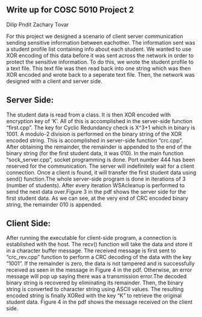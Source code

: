 ## Write up for COSC 5010 Project 2
Dilip Pndit
Zachary Tovar


For this project we designed a scenario of client server communication 
sending sensitive information between eachother. The information sent 
was a student profile list containing info about each student. We 
wanted to use XOR encoding of this data before it was sent across the 
network in order to protect the sensitive information. To do this, we
wrote the student profile to a text file. This text file was then read
back into one string which was then XOR encoded and wrote back to a 
seperate text file. Then, the network was designed with a client and 
server side. 

## Server Side: 
The student data is read from a class. It is then XOR encoded with 
encryption key of ‘K’.  All of this is accomplished in the server-side 
function “first.cpp”. The key for Cyclic Redundancy check is X^3+1 which 
in binary is 1001. A modulo-2 division is performed on the binary string 
of the XOR encoded string. This is accomplished in server-side function 
“crc.cpp”. After obtaining the remainder, the remainder is appended to 
the end of the binary string (for the first student data, it was 010).
In the main function “sock_server.cpp”, socket programming is done. Port 
number 444 has been reserved for the communication. The server will 
indefinitely wait for a client connection. Once a client is found, it will 
transfer the first student data using send() function.The whole server-side 
program is done in iterations of 3 (number of students). After every 
iteration WSAcleanup is performed to send the next data over.Figure 3 in the pdf shows 
the server side for the first student data. As we can see, at the very end 
of CRC encoded binary string, the remainder 010 is appended. 

## Client Side: 

After running the executable for client-side program, a connection is 
established with the host. The recv() function will take the data and store 
it in a character buffer message. The received message is first sent to 
“crc_rev.cpp” function to perform a CRC decoding of the data with the key 
“1001”. If the remainder is zero, the data is not tampered and is successfully 
received as seen in the message in Figure 4 in the pdf. Otherwise, an error message will 
pop up saying there was a transmission error.The decoded binary string is 
recovered by eliminating its remainder. Then, the binary string is converted to 
character string using ASCII values. The resulting encoded string is finally 
XORed with the key “K” to retrieve the original student data. Figure 4 in the pdf shows the 
message received on the client side.
